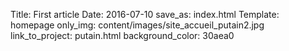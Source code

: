 Title: First article
Date: 2016-07-10
save_as: index.html
Template: homepage
only_img: content/images/site_accueil_putain2.jpg
link_to_project: putain.html
background_color: 30aea0
<!-- cette page ne rendra pas de contenu texte, elle sert juste la page d'accueil, donc juste le gif ici. -->
